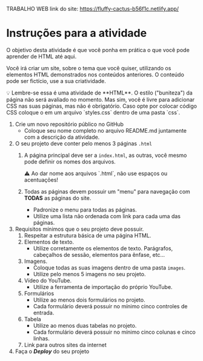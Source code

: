 TRABALHO WEB
link do site: https://fluffy-cactus-b56f1c.netlify.app/



# Instruções para a atividade

O objetivo desta atividade é que você ponha em prática o que você pode aprender de HTML até aqui. 

Você irá criar um site, sobre o tema que você quiser, utilizando os elementos HTML demonstrados nos conteúdos anteriores. O conteúdo pode ser fictício, use a sua criatividade. 

<aside>
💡 Lembre-se essa é uma atividade de **HTML**. O estilo ("buniteza") da página não será avaliado no momento. Mas sim, você é livre para adicionar CSS nas suas páginas, mas não é obrigatório. Caso opte por colocar código CSS coloque o em um arquivo `styles.css` dentro de uma pasta `css`.

</aside>

1. Crie um novo repositório público no GitHub
    - Coloque seu nome completo no arquivo README.md juntamente com a descrição da atividade.
2. O seu projeto deve conter pelo menos 3 páginas `.html`
    1. A página principal deve ser a  `index.html`, as outras, você mesmo pode definir os nomes dos arquivos.
        
        <aside>
        ⚠️ Ao dar nome aos arquivos `.html`, não use espaços ou acentuações!
        
        </aside>
        
    2. Todas as páginas devem possuir um "menu" para navegação com **TODAS** as páginas do site.
        - Padronize o menu para todas as páginas.
        - Utilize uma lista não ordenada com link para cada uma das páginas.
3. Requisitos mínimos que o seu projeto deve possuir.
    1. Respeitar a estrutura básica de uma página HTML.
    2. Elementos de texto.
        - Utilize corretamente os elementos de texto. Parágrafos, cabeçalhos de sessão, elementos para ênfase, etc…
    3. Imagens.
        - Coloque todas as suas imagens dentro de uma pasta `images`.
        - Utilize pelo menos 5 imagens no seu projeto.
    4. Vídeo do YouTube.
        - Utilize a ferramenta de importação do próprio YouTube.
    5. Formulários
        - Utilize ao menos dois formulários no projeto.
        - Cada formulário deverá possuir no mínimo cinco controles de entrada.
    6. Tabela
        - Utilize ao menos duas tabelas no projeto.
        - Cada formulário deverá possuir no mínimo cinco colunas e cinco linhas.
    7. Link para outros sites da internet
4. Faça o ***Deploy*** do seu projeto

